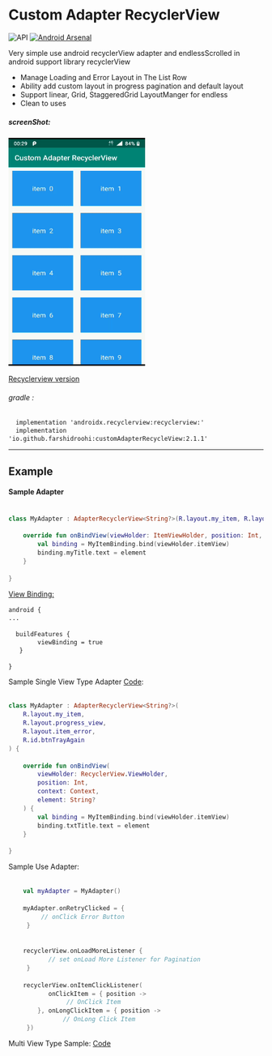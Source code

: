 # Custom Adapter RecyclerView

  ![API](https://img.shields.io/badge/API-14%2B-blue.svg?style=flat) [![Android Arsenal](https://img.shields.io/badge/Android%20Arsenal-Custom%20Adapter%20RecyclerView-blue.svg?style=flat)](https://android-arsenal.com/details/1/7759)



Very simple use android recyclerView adapter and endlessScrolled in android support library recyclerView 

- Manage Loading and Error Layout in The List Row
- Ability add custom layout in progress pagination and default layout
- Support linear, Grid, StaggeredGrid LayoutManger for endless
- Clean to uses

##### screenShot: 
 
 <img src="https://raw.githubusercontent.com/FarshidRoohi/CustomAdapterRecyclerview/master/art/custom_adapter.gif" alt="screen show" width="270px" height="450px">

[Recyclerview version](https://developer.android.com/jetpack/androidx/releases/)

 ###### gradle :   
```Gradle  
  implementation 'androidx.recyclerview:recyclerview:'
  implementation 'io.github.farshidroohi:customAdapterRecycleView:2.1.1'
 ```  
 <hr>
 
## Example

#### Sample Adapter 

```Kotlin

class MyAdapter : AdapterRecyclerView<String?>(R.layout.my_item, R.layout.progress_view, R.layout.item_error,R.id.btnTrayAgain) {

    override fun onBindView(viewHolder: ItemViewHolder, position: Int, context: Context, element: String?) {
        val binding = MyItemBinding.bind(viewHolder.itemView)
        binding.myTitle.text = element
    }

}
```
[View Binding:](https://developer.android.com/topic/libraries/view-binding)

```Gradle
android {
...

  buildFeatures {
        viewBinding = true
   }
   
}

```

Sample Single View Type Adapter [Code](https://github.com/FarshidRoohi/CustomAdapterRecyclerview/tree/master/sample/src/main/java/io/github/customadapterrecyclerview/singleViewType):

```Kotlin

class MyAdapter : AdapterRecyclerView<String?>(
    R.layout.my_item,
    R.layout.progress_view,
    R.layout.item_error,
    R.id.btnTrayAgain
) {

    override fun onBindView(
        viewHolder: RecyclerView.ViewHolder,
        position: Int,
        context: Context,
        element: String?
    ) {
        val binding = MyItemBinding.bind(viewHolder.itemView)
        binding.txtTitle.text = element
    }

}

```



Sample Use Adapter:

```Kotlin

    val myAdapter = MyAdapter()
    
    myAdapter.onRetryClicked = {
         // onClick Error Button
     }
     
     
    recyclerView.onLoadMoreListener {
           // set onLoad More Listener for Pagination
     }
       
    recyclerView.onItemClickListener(
           onClickItem = { position ->
                // OnClick Item
        }, onLongClickItem = { position ->
               // OnLong Click Item
     })

```


Multi View Type Sample: [Code](https://github.com/FarshidRoohi/CustomAdapterRecyclerview/tree/master/sample/src/main/java/io/github/customadapterrecyclerview/multiViewType)
